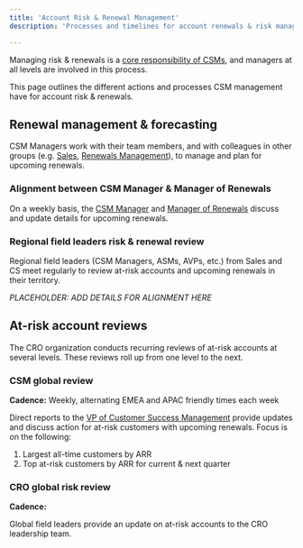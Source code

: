 ```yaml
---
title: 'Account Risk & Renewal Management'
description: 'Processes and timelines for account renewals & risk management.'

---
```


Managing risk & renewals is a [core responsibility of CSMs](/handbook/customer-success/csm/#high-level-responsibilities-of-a-csm), and managers at all levels are involved in this process.

This page outlines the different actions and processes CSM management have for account risk & renewals.

## Renewal management & forecasting

CSM Managers work with their team members, and with colleagues in other groups (e.g. [Sales](/handbook/sales), [Renewals Management](/handbook/customer-success/renewals-managers/what/)), to manage and plan for upcoming renewals.

### Alignment between CSM Manager & Manager of Renewals

On a weekly basis, the [CSM Manager](/job-families/sales/customer-success-management/#manager-csm) and [Manager of Renewals](/job-families/sales/renewal-manager/#manager-renewals) discuss and update details for upcoming renewals.

### Regional field leaders risk & renewal review

Regional field leaders (CSM Managers, ASMs, AVPs, etc.) from Sales and CS meet regularly to review at-risk accounts and upcoming renewals in their territory.

*PLACEHOLDER: ADD DETAILS FOR ALIGNMENT HERE*

## At-risk account reviews

The CRO organization conducts recurring reviews of at-risk accounts at several levels. These reviews roll up from one level to the next.

### CSM global review

**Cadence:** Weekly, alternating EMEA and APAC friendly times each week

Direct reports to the [VP of Customer Success Management](/job-families/sales/customer-success-management/#vice-president-of-customer-success-management) provide updates and discuss action for at-risk customers with upcoming renewals. Focus is on the following:

1. Largest all-time customers by ARR
1. Top at-risk customers by ARR for current & next quarter

### CRO global risk review

**Cadence:**

Global field leaders provide an update on at-risk accounts to the CRO leadership team.
